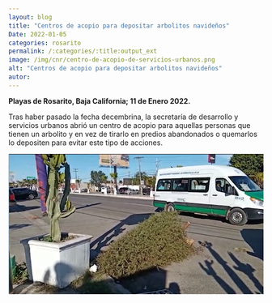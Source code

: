 ```yaml
---
layout: blog
title: "Centros de acopio para depositar arbolitos navideños"
Date: 2022-01-05
categories: rosarito
permalink: /:categories/:title:output_ext
image: /img/cnr/centro-de-acopio-de-servicios-urbanos.png
alt: "Centros de acopio para depositar arbolitos navideños"
autor:
---
```


**Playas de Rosarito, Baja California; 11 de Enero 2022.** 

 Tras haber pasado la fecha decembrina, la secretaría de desarrollo y servicios urbanos abrió un centro de acopio para aquellas personas que tienen un arbolito y en vez de tirarlo en predios abandonados o quemarlos lo depositen para evitar este tipo de acciones.

<div id="carouselExampleSlidesOnly" class="carousel slide" data-ride="carousel">
  <div class="carousel-inner">
    <div class="carousel-item active">
       <img class="d-block w-100" src="/img/cnr/centro-de-acopio-de-servicios-urbanos.png" loading="lazy"  alt="Centros de acopio para depositar arbolitos navideños">
    </div>
  </div>
</div>